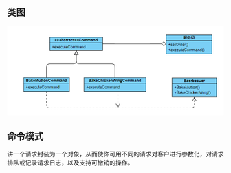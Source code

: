 ## 类图
![](../../../../image/微信截图_20190511111116.png)

## 命令模式
讲一个请求封装为一个对象，从而使你可用不同的请求对客户进行参数化，对请求排队或记录请求日志，以及支持可撤销的操作。